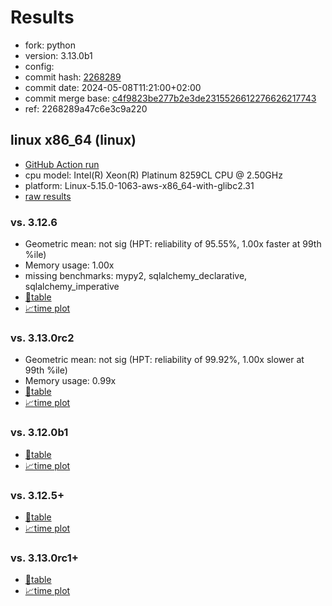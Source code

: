 # Results

- fork: python
- version: 3.13.0b1
- config: 
- commit hash: [2268289](https://github.com/python/cpython/commit/2268289)
- commit date: 2024-05-08T11:21:00+02:00
- commit merge base: [c4f9823be277b2e3de2315526612276626217743](https://github.com/python/cpython/commit/c4f9823be277b2e3de2315526612276626217743)
- ref: 2268289a47c6e3c9a220

## linux x86_64 (linux)

- [GitHub Action run](https://github.com/facebookexperimental/free-threading-benchmarking/actions/runs/10395537562)
- cpu model: Intel(R) Xeon(R) Platinum 8259CL CPU @ 2.50GHz
- platform: Linux-5.15.0-1063-aws-x86_64-with-glibc2.31
- [raw results](bm-20240508-linux-x86_64-python-2268289a47c6e3c9a220-3.13.0b1-2268289.json)

### vs. 3.12.6

- Geometric mean: not sig (HPT: reliability of 95.55%, 1.00x faster at 99th %ile)
- Memory usage: 1.00x
- missing benchmarks: mypy2, sqlalchemy_declarative, sqlalchemy_imperative
- [📄table](bm-20240508-linux-x86_64-python-2268289a47c6e3c9a220-3.13.0b1-2268289-vs-3.12.6.md)
- [📈time plot](bm-20240508-linux-x86_64-python-2268289a47c6e3c9a220-3.13.0b1-2268289-vs-3.12.6.svg)

### vs. 3.13.0rc2

- Geometric mean: not sig (HPT: reliability of 99.92%, 1.00x slower at 99th %ile)
- Memory usage: 0.99x
- [📄table](bm-20240508-linux-x86_64-python-2268289a47c6e3c9a220-3.13.0b1-2268289-vs-3.13.0rc2.md)
- [📈time plot](bm-20240508-linux-x86_64-python-2268289a47c6e3c9a220-3.13.0b1-2268289-vs-3.13.0rc2.svg)

### vs. 3.12.0b1

- [📄table](bm-20240508-linux-x86_64-python-2268289a47c6e3c9a220-3.13.0b1-2268289-vs-3.12.0b1.md)
- [📈time plot](bm-20240508-linux-x86_64-python-2268289a47c6e3c9a220-3.13.0b1-2268289-vs-3.12.0b1.svg)

### vs. 3.12.5+

- [📄table](bm-20240508-linux-x86_64-python-2268289a47c6e3c9a220-3.13.0b1-2268289-vs-3.12.5%2B.md)
- [📈time plot](bm-20240508-linux-x86_64-python-2268289a47c6e3c9a220-3.13.0b1-2268289-vs-3.12.5%2B.svg)

### vs. 3.13.0rc1+

- [📄table](bm-20240508-linux-x86_64-python-2268289a47c6e3c9a220-3.13.0b1-2268289-vs-3.13.0rc1%2B.md)
- [📈time plot](bm-20240508-linux-x86_64-python-2268289a47c6e3c9a220-3.13.0b1-2268289-vs-3.13.0rc1%2B.svg)

